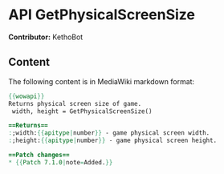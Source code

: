 # API GetPhysicalScreenSize

**Contributor:** KethoBot

## Content

The following content is in MediaWiki markdown format:

```mediawiki
{{wowapi}}
Returns physical screen size of game.
 width, height = GetPhysicalScreenSize()

==Returns==
:;width:{{apitype|number}} - game physical screen width.
:;height:{{apitype|number}} - game physical screen height.

==Patch changes==
* {{Patch 7.1.0|note=Added.}}
```